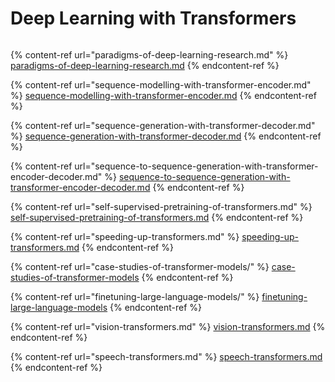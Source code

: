 # Deep Learning with Transformers

<figure><img src="https://lh3.googleusercontent.com/y1mJapJxVF7MbozonPMzKR_hF3m3sTc0-pKWt5Qb_4oFLoepReHFv6tSdrzaVgNNm8ktE47J9HCvcFCWUXP4BHN4jVcjEBPpKLRusPZKaJ2QchM1QXUKj3ixvfaXH437co-aEHudYjPE3kjtZlUQMUCSc4v4Cubn2KqsLORKdjDqol5pLttZLjLPDfRluA" alt=""><figcaption></figcaption></figure>

{% content-ref url="paradigms-of-deep-learning-research.md" %}
[paradigms-of-deep-learning-research.md](paradigms-of-deep-learning-research.md)
{% endcontent-ref %}

{% content-ref url="sequence-modelling-with-transformer-encoder.md" %}
[sequence-modelling-with-transformer-encoder.md](sequence-modelling-with-transformer-encoder.md)
{% endcontent-ref %}

{% content-ref url="sequence-generation-with-transformer-decoder.md" %}
[sequence-generation-with-transformer-decoder.md](sequence-generation-with-transformer-decoder.md)
{% endcontent-ref %}

{% content-ref url="sequence-to-sequence-generation-with-transformer-encoder-decoder.md" %}
[sequence-to-sequence-generation-with-transformer-encoder-decoder.md](sequence-to-sequence-generation-with-transformer-encoder-decoder.md)
{% endcontent-ref %}

{% content-ref url="self-supervised-pretraining-of-transformers.md" %}
[self-supervised-pretraining-of-transformers.md](self-supervised-pretraining-of-transformers.md)
{% endcontent-ref %}

{% content-ref url="speeding-up-transformers.md" %}
[speeding-up-transformers.md](speeding-up-transformers.md)
{% endcontent-ref %}

{% content-ref url="case-studies-of-transformer-models/" %}
[case-studies-of-transformer-models](case-studies-of-transformer-models/)
{% endcontent-ref %}

{% content-ref url="finetuning-large-language-models/" %}
[finetuning-large-language-models](finetuning-large-language-models/)
{% endcontent-ref %}

{% content-ref url="vision-transformers.md" %}
[vision-transformers.md](vision-transformers.md)
{% endcontent-ref %}

{% content-ref url="speech-transformers.md" %}
[speech-transformers.md](speech-transformers.md)
{% endcontent-ref %}


